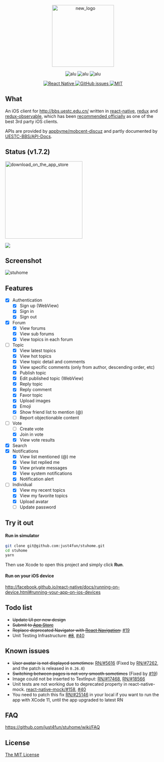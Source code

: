 <p align="center">
  <img width="200" alt="new_logo" src="https://user-images.githubusercontent.com/7512625/34460783-aaf95076-ee53-11e7-8699-3e94b6a0c270.png">
  <p align="center">
    <img alt="alu" src="https://user-images.githubusercontent.com/7512625/49665467-eb50ab80-fa8f-11e8-871c-5928dc2c3cb8.gif" />
    <img alt="alu" src="https://user-images.githubusercontent.com/7512625/49665467-eb50ab80-fa8f-11e8-871c-5928dc2c3cb8.gif" />
    <img alt="alu" src="https://user-images.githubusercontent.com/7512625/49665467-eb50ab80-fa8f-11e8-871c-5928dc2c3cb8.gif" />
  </p>
  <p align="center">
    <a href="https://facebook.github.io/react-native">
      <img alt="React Native" src="https://img.shields.io/badge/react--native-v0.51.0-05A5D1.svg" />
    </a>
    <a href="https://github.com/just4fun/stuhome/issues">
      <img alt="GitHub issues" src="https://img.shields.io/github/issues/just4fun/stuhome.svg" />
    </a>
    <a href="http://opensource.org/licenses/MIT">
      <img alt="MIT" src="https://img.shields.io/dub/l/vibe-d.svg" />
    </a>
  </p>
</p>

## What

An iOS client for http://bbs.uestc.edu.cn/ written in [react-native](https://facebook.github.io/react-native/), [redux](http://redux.js.org/) and [redux-observable](https://redux-observable.js.org/), which has been [recommended officially](http://bbs.uestc.edu.cn/forum.php?mod=viewthread&tid=1554255) as one of the best 3rd party iOS clients.

APIs are provided by [appbyme/mobcent-discuz](https://github.com/appbyme/mobcent-discuz) and partly documented by [UESTC-BBS/API-Docs](https://github.com/UESTC-BBS/API-Docs/wiki/Mobcent-API).

## Status (v1.7.2)

[<img width="250" alt="download_on_the_app_store" src="https://user-images.githubusercontent.com/7512625/27969868-353f554c-637f-11e7-869d-3963933461ca.png">](https://itunes.apple.com/cn/app/qing-shui-he-pan-stuhome/id1190564355)

![](https://cloud.githubusercontent.com/assets/7512625/12371330/88981098-bc6a-11e5-8511-6e02c5233006.gif)

## Screenshot

![stuhome](https://user-images.githubusercontent.com/7512625/36350789-f5a43838-14d8-11e8-8a90-801e69f665c1.gif)

## Features

- [x] Authentication
  - [x] Sign up (WebView)
  - [x] Sign in
  - [x] Sign out
- [x] Forum
  - [x] View forums
  - [x] View sub forums
  - [x] View topics in each forum
- [ ] Topic
  - [x] View latest topics
  - [x] View hot topics
  - [x] View topic detail and comments
  - [x] View specific comments (only from author, descending order, etc)
  - [x] Publish topic
  - [x] Edit published topic (WebView)
  - [x] Reply topic
  - [x] Reply comment
  - [x] Favor topic
  - [x] Upload images
  - [x] Emoji
  - [x] Show friend list to mention (@)
  - [ ] Report objectionable content
- [ ] Vote
  - [ ] Create vote
  - [x] Join in vote
  - [x] View vote results
- [x] Search
- [x] Notifications
  - [x] View list mentioned (@) me
  - [x] View list replied me
  - [x] View private messages
  - [x] View system notifications
  - [x] Notification alert
- [ ] Individual
  - [x] View my recent topics
  - [x] View my favorite topics
  - [x] Upload avatar
  - [ ] Update password

## Try it out

#### Run in simulator

```bash
git clone git@github.com:just4fun/stuhome.git
cd stuhome
yarn
```
Then use Xcode to open this project and simply click **Run**.

#### Run on your iOS device

http://facebook.github.io/react-native/docs/running-on-device.html#running-your-app-on-ios-devices

## Todo list

- ~~Update UI per new design~~
- ~~Submit to [App Store](https://itunes.apple.com/cn/app/qing-shui-he-pan-stuhome/id1190564355)~~
- ~~Replace deprecated Navigator with [React Navigation](https://github.com/react-navigation/react-navigation):~~ [#19](https://github.com/just4fun/stuhome/pull/19)
- Unit Testing Infrastructure: ~~[#8](https://github.com/just4fun/stuhome/pull/8)~~, [#40](https://github.com/just4fun/stuhome/issues/40)

## Known issues

- ~~User avatar is not displayed sometimes:~~ [RN/#5616](https://github.com/facebook/react-native/issues/5616) (Fixed by [RN/#7262](https://github.com/facebook/react-native/pull/7262), and the patch is released in `0.26.0`)
- ~~Switching between pages is not very smooth sometimes~~ (Fixed by [#19](https://github.com/just4fun/stuhome/pull/19))
- Image could not be inserted to TextInput: [RN/#17468](https://github.com/facebook/react-native/issues/17468), [RN/#18566](https://github.com/facebook/react-native/issues/18566)
- Unit tests are not working due to deprecated property in react-native-mock. [react-native-mock/#158](https://github.com/RealOrangeOne/react-native-mock/pull/158), [#40](https://github.com/just4fun/stuhome/issues/40)
- You need to patch this fix [RN/#25146](https://github.com/facebook/react-native/pull/25146/files#diff-263fc157dfce55895cdc16495b55d190) in your local if you want to run the app with XCode 11, until the app upgraded to latest RN

## FAQ

https://github.com/just4fun/stuhome/wiki/FAQ

## License

[The MIT License](http://opensource.org/licenses/MIT)
